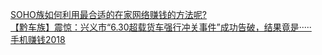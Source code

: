  
[SOHO族如何利用最合适的在家网络赚钱的方法呢?](http://www.dianyue.me/archives/540/qygfdhw21f0gxhby/)  
[【黔车族】震惊：兴义市“6.30超载货车强行冲关事件”成功告破，结果竟是·····](http://www.dianyue.me/archives/360/zkxf7cqrw8vnbby9/)  
[手机赚钱2018](http://www.dianyue.me/archives/797/awpirorif2kn79bg/)